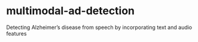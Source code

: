 # multimodal-ad-detection
Detecting Alzheimer’s disease from speech by incorporating text and audio features
